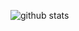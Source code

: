 
<!--- (https://gyazo.com/4065574808ef0b1f4aeba62431ba0b46) -->





![github stats](https://github-readme-stats.vercel.app/api?username=aby&show_icons=true&theme=dark)
